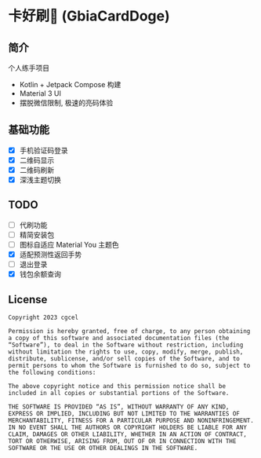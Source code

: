 # 卡好刷🐶 (GbiaCardDoge)

## 简介

个人练手项目

- Kotlin + Jetpack Compose 构建
- Material 3 UI
- 摆脱微信限制, 极速的亮码体验

## 基础功能

- [x] 手机验证码登录
- [x] 二维码显示
- [x] 二维码刷新
- [x] 深浅主题切换

## TODO

- [ ] 代刷功能
- [ ] 精简安装包
- [ ] 图标自适应 Material You 主题色
- [x] 适配预测性返回手势
- [ ] 退出登录
- [x] 钱包余额查询

## License

```
Copyright 2023 cgcel

Permission is hereby granted, free of charge, to any person obtaining a copy of this software and associated documentation files (the “Software”), to deal in the Software without restriction, including without limitation the rights to use, copy, modify, merge, publish, distribute, sublicense, and/or sell copies of the Software, and to permit persons to whom the Software is furnished to do so, subject to the following conditions:

The above copyright notice and this permission notice shall be included in all copies or substantial portions of the Software.

THE SOFTWARE IS PROVIDED “AS IS”, WITHOUT WARRANTY OF ANY KIND, EXPRESS OR IMPLIED, INCLUDING BUT NOT LIMITED TO THE WARRANTIES OF MERCHANTABILITY, FITNESS FOR A PARTICULAR PURPOSE AND NONINFRINGEMENT. IN NO EVENT SHALL THE AUTHORS OR COPYRIGHT HOLDERS BE LIABLE FOR ANY CLAIM, DAMAGES OR OTHER LIABILITY, WHETHER IN AN ACTION OF CONTRACT, TORT OR OTHERWISE, ARISING FROM, OUT OF OR IN CONNECTION WITH THE SOFTWARE OR THE USE OR OTHER DEALINGS IN THE SOFTWARE.
```